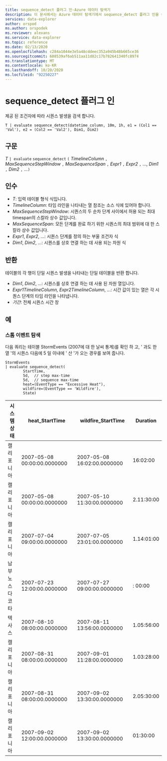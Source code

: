```yaml
---
title: sequence_detect 플러그 인-Azure 데이터 탐색기
description: 이 문서에서는 Azure 데이터 탐색기에서 sequence_detect 플러그 인을 설명 합니다.
services: data-explorer
author: orspod
ms.author: orspodek
ms.reviewer: alexans
ms.service: data-explorer
ms.topic: reference
ms.date: 02/13/2020
ms.openlocfilehash: c284a1044e3e5a48cddeec352a945b48b665ce36
ms.sourcegitcommit: 608539af6ab511aa11d82c17b782641340fc8974
ms.translationtype: MT
ms.contentlocale: ko-KR
ms.lasthandoff: 10/20/2020
ms.locfileid: "92250227"
---
```

# <a name="sequence_detect-plugin"></a>sequence_detect 플러그 인

제공 된 조건자에 따라 시퀀스 발생을 검색 합니다.

```kusto
T | evaluate sequence_detect(datetime_column, 10m, 1h, e1 = (Col1 == 'Val'), e2 = (Col2 == 'Val2'), Dim1, Dim2)
```

## <a name="syntax"></a>구문

*T* `| evaluate` `sequence_detect` `(` *TimelineColumn* `,` *MaxSequenceStepWindow* `,` *MaxSequenceSpan* `,` *Expr1* `,` *Expr2* `,` ..., *Dim1* `,` *Dim2* `,` ...`)`

## <a name="arguments"></a>인수

* *T*: 입력 테이블 형식 식입니다.
* *TimelineColumn*: 타임 라인을 나타내는 열 참조는 소스 식에 있어야 합니다.
* *MaxSequenceStepWindow*: 시퀀스의 두 순차 단계 사이에서 허용 되는 최대 timespan의 스칼라 상수 값입니다.
* *MaxSequenceSpan*: 모든 단계를 완료 하기 위한 시퀀스의 최대 범위에 대 한 스칼라 상수 값입니다.
* *Expr1*, *Expr2*, ...: 시퀀스 단계를 정의 하는 부울 조건자 식
* *Dim1*, *Dim2*, ...: 시퀀스를 상호 연결 하는 데 사용 되는 차원 식

## <a name="returns"></a>반환

테이블의 각 행이 단일 시퀀스 발생을 나타내는 단일 테이블을 반환 합니다.

* *Dim1*, *Dim2*, ...: 시퀀스를 상호 연결 하는 데 사용 된 차원 열입니다.
* *Expr1*_*TimelineColumn*, *Expr2*_*TimelineColumn*, ...: 시간 값이 있는 열은 각 시퀀스 단계의 타임 라인을 나타냅니다.
* *기간*: 전체 시퀀스 시간 창

## <a name="examples"></a>예

### <a name="exploring-storm-events"></a>스톰 이벤트 탐색 

다음 쿼리는 테이블 StormEvents (2007에 대 한 날씨 통계)를 확인 하 고, ' 과도 한 열 '의 시퀀스 다음에 5 일 이내에 ' 산 '가 오는 경우를 보여 줍니다.

<!-- csl: https://help.kusto.windows.net/Samples -->
```kusto
StormEvents
| evaluate sequence_detect(
        StartTime,
        5d,  // step max-time
        5d,  // sequence max-time
        heat=(EventType == "Excessive Heat"), 
        wildfire=(EventType == 'Wildfire'), 
        State)
```

|시스템 상태|heat_StartTime|wildfire_StartTime|Duration|
|---|---|---|---|
|캘리포니아|2007-05-08 00:00:00.0000000|2007-05-08 16:02:00.0000000|16:02:00|
|캘리포니아|2007-05-08 00:00:00.0000000|2007-05-10 11:30:00.0000000|2.11:30:00|
|캘리포니아|2007-07-04 09:00:00.0000000|2007-07-05 23:01:00.0000000|1.14:01:00|
|남부 노스다코타|2007-07-23 12:00:00.0000000|2007-07-27 09:00:00.0000000|: 00:00|
|텍사스|2007-08-10 08:00:00.0000000|2007-08-11 13:56:00.0000000|1.05:56:00|
|캘리포니아|2007-08-31 08:00:00.0000000|2007-09-01 11:28:00.0000000|1.03:28:00|
|캘리포니아|2007-08-31 08:00:00.0000000|2007-09-02 13:30:00.0000000|2.05:30:00|
|캘리포니아|2007-09-02 12:00:00.0000000|2007-09-02 13:30:00.0000000|01:30:00|
